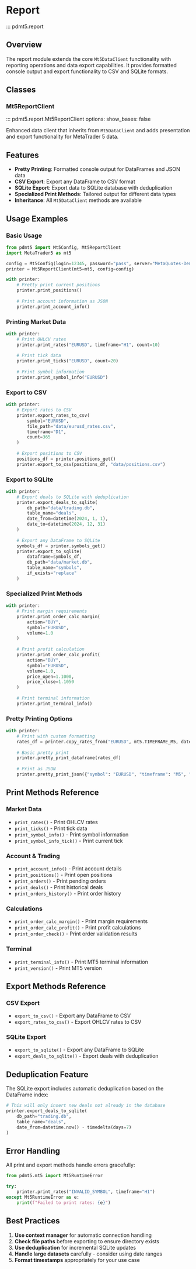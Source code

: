 # Report

::: pdmt5.report

## Overview

The report module extends the core `Mt5DataClient` functionality with reporting operations and data export capabilities. It provides formatted console output and export functionality to CSV and SQLite formats.

## Classes

### Mt5ReportClient
::: pdmt5.report.Mt5ReportClient
    options:
      show_bases: false

Enhanced data client that inherits from `Mt5DataClient` and adds presentation and export functionality for MetaTrader 5 data.

## Features

- **Pretty Printing**: Formatted console output for DataFrames and JSON data
- **CSV Export**: Export any DataFrame to CSV format
- **SQLite Export**: Export data to SQLite database with deduplication
- **Specialized Print Methods**: Tailored output for different data types
- **Inheritance**: All `Mt5DataClient` methods are available

## Usage Examples

### Basic Usage

```python
from pdmt5 import Mt5Config, Mt5ReportClient
import MetaTrader5 as mt5

config = Mt5Config(login=12345, password="pass", server="MetaQuotes-Demo")
printer = Mt5ReportClient(mt5=mt5, config=config)

with printer:
    # Pretty print current positions
    printer.print_positions()
    
    # Print account information as JSON
    printer.print_account_info()
```

### Printing Market Data

```python
with printer:
    # Print OHLCV rates
    printer.print_rates("EURUSD", timeframe="H1", count=10)
    
    # Print tick data
    printer.print_ticks("EURUSD", count=20)
    
    # Print symbol information
    printer.print_symbol_info("EURUSD")
```

### Export to CSV

```python
with printer:
    # Export rates to CSV
    printer.export_rates_to_csv(
        symbol="EURUSD",
        file_path="data/eurusd_rates.csv",
        timeframe="D1",
        count=365
    )
    
    # Export positions to CSV
    positions_df = printer.positions_get()
    printer.export_to_csv(positions_df, "data/positions.csv")
```

### Export to SQLite

```python
with printer:
    # Export deals to SQLite with deduplication
    printer.export_deals_to_sqlite(
        db_path="data/trading.db",
        table_name="deals",
        date_from=datetime(2024, 1, 1),
        date_to=datetime(2024, 12, 31)
    )
    
    # Export any DataFrame to SQLite
    symbols_df = printer.symbols_get()
    printer.export_to_sqlite(
        dataframe=symbols_df,
        db_path="data/market.db",
        table_name="symbols",
        if_exists="replace"
    )
```

### Specialized Print Methods

```python
with printer:
    # Print margin requirements
    printer.print_order_calc_margin(
        action="BUY",
        symbol="EURUSD",
        volume=1.0
    )
    
    # Print profit calculation
    printer.print_order_calc_profit(
        action="BUY",
        symbol="EURUSD",
        volume=1.0,
        price_open=1.1000,
        price_close=1.1050
    )
    
    # Print terminal information
    printer.print_terminal_info()
```

### Pretty Printing Options

```python
with printer:
    # Print with custom formatting
    rates_df = printer.copy_rates_from("EURUSD", mt5.TIMEFRAME_M5, datetime.now(), 100)
    
    # Basic pretty print
    printer.pretty_print_dataframe(rates_df)
    
    # Print as JSON
    printer.pretty_print_json({"symbol": "EURUSD", "timeframe": "M5", "count": 100})
```

## Print Methods Reference

### Market Data
- `print_rates()` - Print OHLCV rates
- `print_ticks()` - Print tick data
- `print_symbol_info()` - Print symbol information
- `print_symbol_info_tick()` - Print current tick

### Account & Trading
- `print_account_info()` - Print account details
- `print_positions()` - Print open positions
- `print_orders()` - Print pending orders
- `print_deals()` - Print historical deals
- `print_orders_history()` - Print order history

### Calculations
- `print_order_calc_margin()` - Print margin requirements
- `print_order_calc_profit()` - Print profit calculations
- `print_order_check()` - Print order validation results

### Terminal
- `print_terminal_info()` - Print MT5 terminal information
- `print_version()` - Print MT5 version

## Export Methods Reference

### CSV Export
- `export_to_csv()` - Export any DataFrame to CSV
- `export_rates_to_csv()` - Export OHLCV rates to CSV

### SQLite Export
- `export_to_sqlite()` - Export any DataFrame to SQLite
- `export_deals_to_sqlite()` - Export deals with deduplication

## Deduplication Feature

The SQLite export includes automatic deduplication based on the DataFrame index:

```python
# This will only insert new deals not already in the database
printer.export_deals_to_sqlite(
    db_path="trading.db",
    table_name="deals",
    date_from=datetime.now() - timedelta(days=7)
)
```

## Error Handling

All print and export methods handle errors gracefully:

```python
from pdmt5.mt5 import Mt5RuntimeError

try:
    printer.print_rates("INVALID_SYMBOL", timeframe="H1")
except Mt5RuntimeError as e:
    print(f"Failed to print rates: {e}")
```

## Best Practices

1. **Use context manager** for automatic connection handling
2. **Check file paths** before exporting to ensure directory exists
3. **Use deduplication** for incremental SQLite updates
4. **Handle large datasets** carefully - consider using date ranges
5. **Format timestamps** appropriately for your use case
